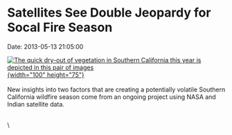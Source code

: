 Satellites See Double Jeopardy for Socal Fire Season
====================================================

Date: 2013-05-13 21:05:00

[![The quick dry-out of vegetation in Southern California this year is
depicted in this pair of
images](http://www.jpl.nasa.gov/images/earth/california/20130513/earth20130513-th.jpg){width="100"
height="75"}](http://www.jpl.nasa.gov/news/news.cfm?release=2013-160&rn=news.xml&rst=3789)\
\
New insights into two factors that are creating a potentially volatile
Southern California wildfire season come from an ongoing project using
NASA and Indian satellite data.

\
\
